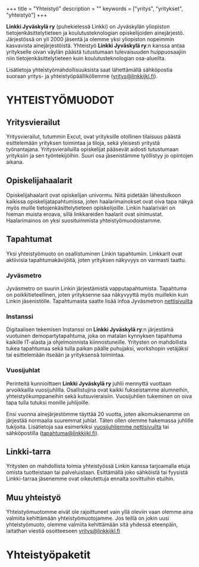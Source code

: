 +++
title = "Yhteistyö"
description = ""
keywords = ["yritys", "yritykset", "yhteistyö"]
+++

**Linkki Jyväskylä ry** (puhekielessä Linkki) on Jyväskylän yliopiston
tietojenkäsittelytieteen ja koulutusteknologian opiskelijoiden
ainejärjestö. Järjestössä on yli 2000 jäsentä ja olemme yksi
yliopiston nopeimmin kasvavista ainejärjestöistä. Yhteistyö **Linkki
Jyväskylä ry**:n kanssa antaa yritykselle oivan väylän päästä
tutustumaan tulevaisuuden huippuosaajiin niin tietojenkäsittelytieteen
kuin koulutusteknologian osa-alueilta.

Lisätietoja yhteistyömahdollisuuksista saat lähettämällä sähköpostia
suoraan yritys- ja yhteistyöpäälliköllemme (yritys@linkkijkl.fi).

# YHTEISTYÖMUODOT

## Yritysvierailut

Yritysvierailut, tutummin Excut, ovat yrityksille otollinen tilaisuus päästä 
esittelemään yrityksen toimintaa ja tiloja, sekä yleisesti yritystä työnantajana.
Yritysvierailuilla opiskelijat pääsevät aidosti tutustumaan yrityksiin ja sen työntekijöihin. 
Suuri osa jäsenistämme työllistyy jo opintojen aikana.

## Opiskelijahaalarit

Opiskelijahaalarit ovat opiskelijan univormu. Niitä pidetään lähestulkoon kaikissa 
opiskelijatapahtumissa, joten haalarimainokset ovat oiva tapa näkyä myös muille 
tietojenkäsittelytieteen opiskelijoille. Linkin haalariväri on hieman muista eroava, 
sillä linkkareiden haalarit ovat sinimustat. Haalarimainos on yksi suosituimmista 
yhteistyömuodoistamme.

## Tapahtumat

Yksi yhteistyömuoto on osallistuminen Linkin tapahtumiin. Linkkarit ovat aktiivisia 
tapahtumakävijöitä, joten yrityksen näkyvyys on varmasti taattu.

### Jyväsmetro

Jyväsmetro on suurin Linkin järjestämistä vapputapahtumista. Tapahtuma on poikkitieteellinen, joten yrityksenne saa näkyvyyttä myös muillekin kuin Linkin jäsenistölle. Tapahtumasta saatte lisää infoa Jyväsmetron [nettisivuilta](https://www.jyvasmetro.fi/)

### Instanssi

Digitaalisen tekemisen Instanssi on **Linkki Jyväskylä ry**:n järjestämä vuotuinen demopartytapahtuma, joka on matalan kynnyksen tapahtuma kaikille IT-alasta ja ohjelmoinnista kiinnostuneille. Yritysten on mahdollista tukea tapahtumaa sekä tulla paikan päälle puhujaksi, workshopin vetäjäksi tai esittelemään itseään ja yrityksensä toimintaa.

### Vuosijuhlat

Perinteitä kunnioittaen **Linkki Jyväskylä ry** juhlii mennyttä vuottaan arvoikkailla vuosijuhlilla. Osallistujina ovat kaikki fukseistamme alumneihin, yhteistyökumppaneihin sekä kutsuvieraisiin. Vuosijuhlien tukeminen on oiva tapa tulla tutuksi monille juhlijoille.

Ensi vuonna ainejärjestömme täyttää 20 vuotta, joten aikomuksenamme on järjestää normaalia suuremmat juhlat. Täten ollen olemme hakemassa juhlille tukijoita. Lisätietoja saa esimerkiksi [vuosijuhliemme nettisivuilta](https://www.vujut.linkkijkl.fi/) tai sähköpostilla (tapahtuma@linkkijkl.fi).

## Linkki-tarra

Yritysten on mahdollista toimia yhteistyössä Linkin kanssa tarjoamalla etuja omista 
tuotteistaan tai palveluistaan. Esittämällä joko sähköistä tai fyysistä Linkki-tarraa 
jäsenemme ovat oikeutettuja ennalta sovittuihin etuihin.

## Muu yhteistyö

Yhteistyömuotomme eivät ole rajoittuneet vain yllä oleviin vaan olemme aina valmiita 
kehittämään yhteistyömuotojamme. Jos teillä on jokin uusi yhteistyömuoto, olemme valmiita 
kehittämään sitä yhdessä eteenpäin, laitathan viestiä osoitteeseen yritys@linkkijkl.fi

# Yhteistyöpaketit
